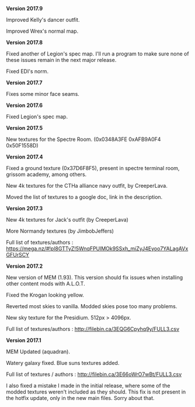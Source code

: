**Version 2017.9**

Improved Kelly's dancer outfit.

Improved Wrex's normal map.

**Version 2017.8**

Fixed another of Legion's spec map. I'll run a program to make sure none of these issues remain in the next major release.

Fixed EDI's norm.

**Version 2017.7**

Fixes some minor face seams.

**Version 2017.6**

Fixed Legion's spec map.

**Version 2017.5**

New textures for the Spectre Room. (0x0348A3FE 0xAFB9A0F4 0x50F1558D)

**Version 2017.4**

Fixed a ground texture (0x37D6F8F5), present in spectre terminal room, grissom academy, among others.

New 4k textures for the CTHa alliance navy outfit, by CreeperLava.

Moved the list of textures to a google doc, link in the description.

**Version 2017.3**

New 4k textures for Jack's outfit (by CreeperLava)

More Normandy textures (by JimbobJeffers)

Full list of textures/authors : https://mega.nz/#!pl8GTTyZ!5WnqFPUlMOk9SSxh_miZyJ4Eyoo7YALagAVxGFUrSCY

**Version 2017.2**

New version of MEM (1.93). This version should fix issues when installing other content mods with A.L.O.T.

Fixed the Krogan looking yellow.

Reverted most skies to vanilla. Modded skies pose too many problems.

New sky texture for the Presidium. 512px > 4096px.

Full list of textures/authors : http://filebin.ca/3EQG6Cpyhq9y/FULL3.csv

**Version 2017.1**

MEM Updated (aquadran).

Watery galaxy fixed. Blue suns textures added.

Full list of textures / authors : http://filebin.ca/3E66oWrO7wBt/FULL3.csv

I also fixed a mistake I made in the initial release, where some of the modded textures weren't included as they should. This fix is not present in the hotfix update, only in the new main files. Sorry about that.

